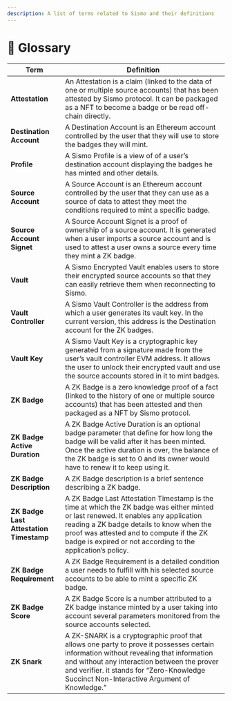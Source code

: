 ```yaml
---
description: A list of terms related to Sismo and their definitions
---
```


# 📖 Glossary

| Term                                                                             | Definition                                                                                                                                                                                                                                                                                   |
| -------------------------------------------------------------------------------- | -------------------------------------------------------------------------------------------------------------------------------------------------------------------------------------------------------------------------------------------------------------------------------------------- |
| **Attestation**                                                                  | An Attestation is a claim (linked to the data of one or multiple source accounts) that has been attested by Sismo protocol. It can be packaged as a NFT to become a badge or be read off-chain directly.                                                                                     |
| **Destination Account**                                                          | A Destination Account is an Ethereum account controlled by the user that they will use to store the badges they will mint.                                                                                                                                                                   |
| **Profile**                                                                      | A Sismo Profile is a view of of a user’s destination account displaying the badges he has minted and other details.                                                                                                                                                                          |
| **Source Account**                                                               | A Source Account is an Ethereum account controlled by the user that they can use as a source of data to attest they meet the conditions required to mint a specific badge.                                                                                                                   |
| **Source Account Signet**                                                        | A Source Account Signet is a proof of ownership of a source account. It is generated when a user imports a source account and is used to attest a user owns a source every time they mint a ZK badge.                                                                                        |
| **Vault**                                                                        | A Sismo Encrypted Vault enables users to store their encrypted source accounts so that they can easily retrieve them when reconnecting to Sismo.                                                                                                                                             |
| **Vault Controller**                                                             | A Sismo Vault Controller is the address from which a user generates its vault key. In the current version, this address is the Destination account for the ZK badges.                                                                                                                        |
| **Vault Key**                                                                    | A Sismo Vault Key is a cryptographic key generated from a signature made from the user’s vault controller EVM address. It allows the user to unlock their encrypted vault and use the source accounts stored in it to mint badges.                                                           |
| **ZK Badge**                                                                     | A ZK Badge is a zero knowledge proof of a fact (linked to the history of one or multiple source accounts) that has been attested and then packaged as a NFT by Sismo protocol.                                                                                                               |
| <p><strong>ZK Badge</strong> <br><strong>Active Duration</strong></p>            | A ZK Badge Active Duration is an optional badge parameter that define for how long the badge will be valid after it has been minted. Once the active duration is over, the balance of the ZK badge is set to 0 and its owner would have to renew it to keep using it.                        |
| **ZK Badge Description**                                                         | A ZK Badge description is a brief sentence describing a ZK badge.                                                                                                                                                                                                                            |
| <p><strong>ZK Badge Last</strong> <br><strong>Attestation Timestamp</strong></p> | A ZK Badge Last Attestation Timestamp is the time at which the ZK badge was either minted or last renewed. It enables any application reading a ZK badge details to know when the proof was attested and to compute if the ZK badge is expired or not according to the application’s policy. |
| **ZK Badge Requirement**                                                         | A ZK Badge Requirement is a detailed condition a user needs to fulfill with his selected source accounts to be able to mint a specific ZK badge.                                                                                                                                             |
| **ZK Badge Score**                                                               | A ZK Badge Score is a number attributed to a ZK badge instance minted by a user taking into account several parameters monitored from the source accounts selected.                                                                                                                          |
| **ZK Snark**                                                                     | A ZK-SNARK is a cryptographic proof that allows one party to prove it possesses certain information without revealing that information and without any interaction between the prover and verifier. it stands for “Zero-Knowledge Succinct Non-Interactive Argument of Knowledge.”           |

